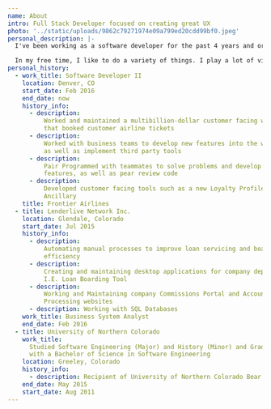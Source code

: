 ```yaml
---
name: About
intro: Full Stack Developer focused on creating great UX
photo: '../static/uploads/9862c79271974e09a799ed20cdd99bf0.jpeg'
personal_description: |-
  I've been working as a software developer for the past 4 years and originally started working mainly with back end systems in C# since that what I focused on during my time at the University of Northern Colorado and was really interested in game development. It wasn't until after I had graduated and started working at Frontier Airlines that I was introduced the Vue.js and fell in love with web and front end development. Currently I work as a Full Stack Developer for Frontier Airlines and work both with Vue.js and .NET Core primarily. I am also a co-organizer of the JAMStack Denver Meetup and run the audio/video piece for the group as well as have given a couple of presentations.

  In my free time, I like to do a variety of things. I play a lot of video games since that is originally what got me into development in the first place, The Witcher 3, Mass Effect, and Nier:Automata being some of my favorites. I love to listen to a variety of music from K-Pop to Metalcore, Jazz to Chiptune, I like to think it's quite eclectic. My love of music has also inspired me to start creating Beat Saber maps for some of my favorite tracks! In the winter time I like to go snowboarding up in the beautiful Colorado mountains, and I recently started getting into photography as well.
personal_history:
  - work_title: Software Developer II
    location: Denver, CO
    start_date: Feb 2016
    end_date: now
    history_info:
      - description:
          Worked and maintained a multibillion-dollar customer facing website
          that booked customer airline tickets
      - description:
          Worked with business teams to develop new features into the website
          as well as implement third party tools
      - description:
          Pair Programmed with teammates to solve problems and develop new
          features, as well as pear review code
      - description:
          Developed customer facing tools such as a new Loyalty Profile, Bundles
          Ancillary
    title: Frontier Airlines
  - title: Lenderlive Network Inc.
    location: Glendale, Colorado
    start_date: Jul 2015
    history_info:
      - description:
          Automating manual processes to improve loan servicing and boarding
          efficiency
      - description:
          Creating and maintaining desktop applications for company departments.
          I.E. Loan Boarding Tool
      - description:
          Working and Maintaining company Commissions Portal and Accounts Payable
          Processing websites
      - description: Working with SQL Databases
    work_title: Business System Analyst
    end_date: Feb 2016
  - title: University of Northern Colorado
    work_title:
      Studied Software Engineering (Major) and History (Minor) and Graduated
      with a Bachelor of Science in Software Engineering
    location: Greeley, Colorado
    history_info:
      - description: Recipient of University of Northern Colorado Bear Track Scholarship
    end_date: May 2015
    start_date: Aug 2011
---
```

